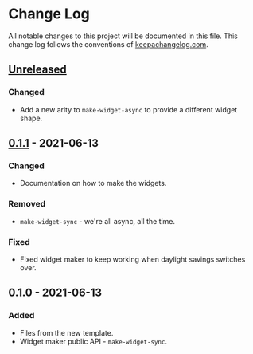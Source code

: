 # Change Log
All notable changes to this project will be documented in this file. This change log follows the conventions of [keepachangelog.com](http://keepachangelog.com/).

## [Unreleased]
### Changed
- Add a new arity to `make-widget-async` to provide a different widget shape.

## [0.1.1] - 2021-06-13
### Changed
- Documentation on how to make the widgets.

### Removed
- `make-widget-sync` - we're all async, all the time.

### Fixed
- Fixed widget maker to keep working when daylight savings switches over.

## 0.1.0 - 2021-06-13
### Added
- Files from the new template.
- Widget maker public API - `make-widget-sync`.

[Unreleased]: https://sourcehost.site/your-name/dolce-vita/compare/0.1.1...HEAD
[0.1.1]: https://sourcehost.site/your-name/dolce-vita/compare/0.1.0...0.1.1
